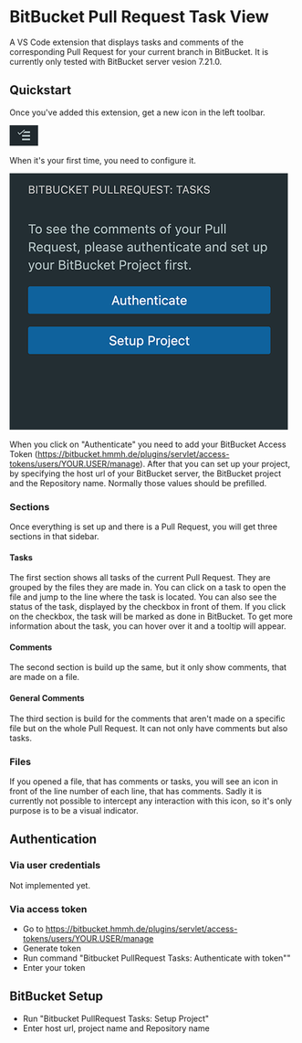 # BitBucket Pull Request Task View

A VS Code extension that displays tasks and comments of the corresponding Pull Request for your current branch in BitBucket. It is currently only tested with BitBucket server vesion 7.21.0.

## Quickstart

Once you've added this extension, get a new icon in the left toolbar.

![Toolbar](docs/assets/toolbar-icon.png)

When it's your first time, you need to configure it.

![Startup screen](docs/assets/startup-screen.png)

When you click on "Authenticate" you need to add your BitBucket Access Token (https://bitbucket.hmmh.de/plugins/servlet/access-tokens/users/YOUR.USER/manage).
After that you can set up your project, by specifying the host url of your BitBucket server, the BitBucket project and the Repository name. Normally those values should be prefilled.

### Sections
Once everything is set up and there is a Pull Request, you will get three sections in that sidebar.

#### Tasks
The first section shows all tasks of the current Pull Request. They are grouped by the files they are made in. You can click on a task to open the file and jump to the line where the task is located.
You can also see the status of the task, displayed by the checkbox in front of them. If you click on the checkbox, the task will be marked as done in BitBucket. 
To get more information about the task, you can hover over it and a tooltip will appear.

#### Comments
The second section is build up the same, but it only show comments, that are made on a file.

#### General Comments
The third section is build for the comments that aren't made on a specific file but on the whole Pull Request. It can not only have comments but also tasks.

### Files
If you opened a file, that has comments or tasks, you will see an icon in front of the line number of each line, that has comments. Sadly it is currently not possible to intercept any interaction with this icon, so it's only purpose is to be a visual indicator.

## Authentication

### Via user credentials
Not implemented yet.

### Via access token
* Go to https://bitbucket.hmmh.de/plugins/servlet/access-tokens/users/YOUR.USER/manage
* Generate token
* Run command "Bitbucket PullRequest Tasks: Authenticate with token""
* Enter your token

## BitBucket Setup

* Run "Bitbucket PullRequest Tasks: Setup Project"
* Enter host url, project name and Repository name